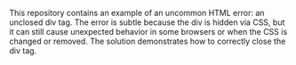 This repository contains an example of an uncommon HTML error: an unclosed div tag. The error is subtle because the div is hidden via CSS, but it can still cause unexpected behavior in some browsers or when the CSS is changed or removed. The solution demonstrates how to correctly close the div tag.